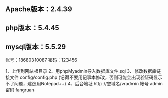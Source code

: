 <!--
 * @Descripttion:
 * @version: 1.0.0
 * @Author: htang
 * @Date: 2022-03-17 10:53:16
 * @LastEditors: htang
 * @LastEditTime: 2022-03-17 10:53:16
-->
## Apache版本：2.4.39
## php版本：5.4.45
## mysql版本：5.5.29

账号：18680310087
密码：123456

1、上传到网站根目录
2、用phpMyadmin导入数据库文件.sql
3、修改数据库链接文件 config/config.php (记得不要用记事本修改，否则可能会出现验证码显示不了问题，建议用Notepad++)
4、后台地址 http://您域名/vradmin 帐号 admin  密码 fangruan
